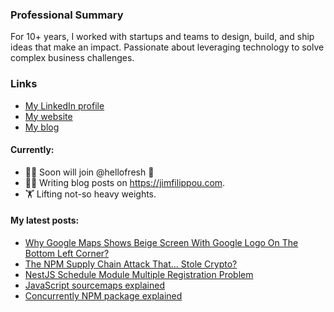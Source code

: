 ### Professional Summary

For 10+ years, I worked with startups and teams to design, build, and ship ideas that make an impact.
Passionate about leveraging technology to solve complex business challenges.

### Links

- [My LinkedIn profile](https://www.linkedin.com/in/jimfilippou)
- [My website](https://jimfilippou.com)
- [My blog](https://jimfilippou.com/articles)

#### Currently:

- 👨‍💻 Soon will join @hellofresh 🎉
- ✍🏻 Writing blog posts on https://jimfilippou.com.
- 🏋 Lifting not-so heavy weights.

#### My latest posts:

- [Why Google Maps Shows Beige Screen With Google Logo On The Bottom Left Corner?](https://jimfilippou.com/articles/2025/why-google-maps-shows-beige-screen)
- [The NPM Supply Chain Attack That... Stole Crypto?](https://jimfilippou.com/articles/2025/npm-supply-chain-attack-sept-2025)
- [NestJS Schedule Module Multiple Registration Problem](https://jimfilippou.com/articles/2025/nestjs-schedule-module-multiple-registration-problem)
- [JavaScript sourcemaps explained](https://jimfilippou.com/articles/2025/js-sourcemaps-explained)
- [Concurrently NPM package explained](https://jimfilippou.com/articles/2025/concurrently-npm-package-explained)
